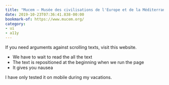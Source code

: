 ```yaml
---
title: "Mucem — Musée des civilisations de l'Europe et de la Méditerranée"
date: 2019-10-23T07:36:41.838-00:00
bookmark-of: https://www.mucem.org/
category:
- ui
- a11y
---
```

If you need arguments against scrolling texts, visit this website.

- We have to wait to read the all the text
- The text is repositioned at the beginning when we run the page
- It gives you nausea

I have only tested it on mobile during my vacations.
